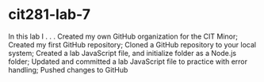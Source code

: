 # cit281-lab-7
In this lab I . . .
Created my own GitHub organization for the CIT Minor;
Created my first GitHub repository;
Cloned a GitHub repository to your local system;
Created a lab JavaScript file, and initialize folder as a Node.js folder;
Updated and committed a lab JavaScript file to practice with error handling;
Pushed changes to GitHub
